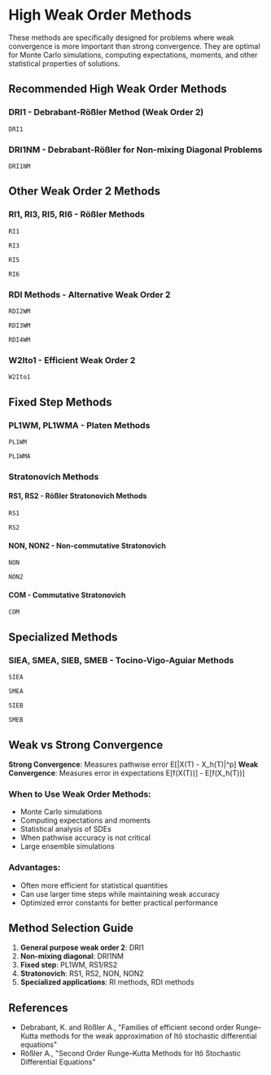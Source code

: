 # High Weak Order Methods

These methods are specifically designed for problems where weak convergence is more important than strong convergence. They are optimal for Monte Carlo simulations, computing expectations, moments, and other statistical properties of solutions.

## Recommended High Weak Order Methods

### DRI1 - Debrabant-Rößler Method (Weak Order 2)

```@docs
DRI1
```

### DRI1NM - Debrabant-Rößler for Non-mixing Diagonal Problems

```@docs
DRI1NM
```

## Other Weak Order 2 Methods

### RI1, RI3, RI5, RI6 - Rößler Methods

```@docs
RI1
```

```@docs
RI3
```

```@docs
RI5
```

```@docs
RI6
```

### RDI Methods - Alternative Weak Order 2

```@docs
RDI2WM
```

```@docs
RDI3WM
```

```@docs
RDI4WM
```

### W2Ito1 - Efficient Weak Order 2

```@docs
W2Ito1
```

## Fixed Step Methods

### PL1WM, PL1WMA - Platen Methods

```@docs
PL1WM
```

```@docs
PL1WMA
```

### Stratonovich Methods

#### RS1, RS2 - Rößler Stratonovich Methods

```@docs
RS1
```

```@docs
RS2
```

#### NON, NON2 - Non-commutative Stratonovich

```@docs
NON
```

```@docs
NON2
```

#### COM - Commutative Stratonovich

```@docs
COM
```

## Specialized Methods

### SIEA, SMEA, SIEB, SMEB - Tocino-Vigo-Aguiar Methods

```@docs
SIEA
```

```@docs
SMEA
```

```@docs
SIEB
```

```@docs
SMEB
```

## Weak vs Strong Convergence

**Strong Convergence**: Measures pathwise error E[|X(T) - X_h(T)|^p]
**Weak Convergence**: Measures error in expectations E[f(X(T))] - E[f(X_h(T))]

### When to Use Weak Order Methods:

  - Monte Carlo simulations
  - Computing expectations and moments
  - Statistical analysis of SDEs
  - When pathwise accuracy is not critical
  - Large ensemble simulations

### Advantages:

  - Often more efficient for statistical quantities
  - Can use larger time steps while maintaining weak accuracy
  - Optimized error constants for better practical performance

## Method Selection Guide

 1. **General purpose weak order 2**: DRI1
 2. **Non-mixing diagonal**: DRI1NM
 3. **Fixed step**: PL1WM, RS1/RS2
 4. **Stratonovich**: RS1, RS2, NON, NON2
 5. **Specialized applications**: RI methods, RDI methods

## References

  - Debrabant, K. and Rößler A., "Families of efficient second order Runge–Kutta methods for the weak approximation of Itô stochastic differential equations"
  - Rößler A., "Second Order Runge–Kutta Methods for Itô Stochastic Differential Equations"
